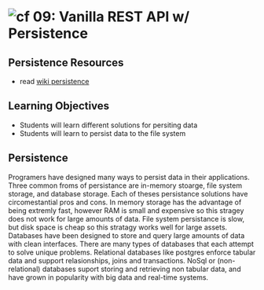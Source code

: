 ![cf](http://i.imgur.com/7v5ASc8.png) 09: Vanilla REST API w/ Persistence
===

## Persistence Resources
* read [wiki persistence](https://en.wikipedia.org/wiki/Persistence_(computer_science))

## Learning Objectives
* Students will learn different solutions for persiting data
* Students will learn to persist data to the file system

## Persistence
Programers have designed many ways to persist data in their applications. Three common froms of persistance are in-memory stoarge, file system storage, and database storage. Each of theses persistance solutions have circomestantial pros and cons. 
In memory storage has the advantage of being extremly fast, however RAM is small and expensive so this stragey does not work for large amounts of data. File system persistance is slow, but disk space is cheap so this stratagy works well for large assets. Databases have been designed to store and query large amounts of data with clean interfaces. There are many types of databases that each attempt to solve unique problems. Relational databases like postgres enforce tabular data and support relasionships, joins and transactions. NoSql or (non-relational) databases suport storing and retrieving non tabular data, and have grown in popularity with big data and real-time systems. 
